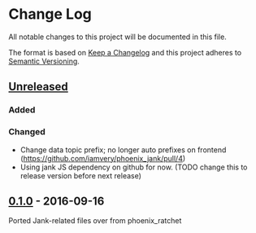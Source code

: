# Change Log
All notable changes to this project will be documented in this file.

The format is based on [Keep a Changelog](http://keepachangelog.com/) 
and this project adheres to [Semantic Versioning](http://semver.org/).

## [Unreleased]

### Added

### Changed
- Change data topic prefix; no longer auto prefixes on frontend (https://github.com/iamvery/phoenix_jank/pull/4)
- Using jank JS dependency on github for now. (TODO change this to release version before next release)

## [0.1.0] - 2016-09-16

Ported Jank-related files over from phoenix_ratchet

[Unreleased]: https://github.com/iamvery/phoenix_jank/compare/v0.1.0...HEAD
[0.1.0]: https://github.com/iamvery/phoenix_jank/compare/8bcb43...v0.1.0
